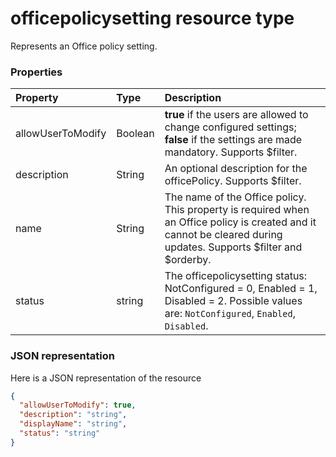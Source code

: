 # officepolicysetting resource type

Represents an Office policy setting.


### Properties
| Property	   | Type	|Description|
|:---------------|:--------|:----------|
|allowUserToModify|Boolean| **true** if the users are allowed to change configured settings; **false** if the settings are made mandatory. Supports $filter.    |
|description|String|An optional description for the officePolicy. Supports $filter.|
|name|String|The name of the Office policy. This property is required when an Office policy is created and it cannot be cleared during updates. Supports $filter and $orderby.|
|status|string|The officepolicysetting status: NotConfigured = 0, Enabled = 1, Disabled = 2. Possible values are: `NotConfigured`, `Enabled`, `Disabled`.|


### JSON representation

Here is a JSON representation of the resource

<!-- {
  "blockType": "resource",
  "optionalProperties": [
    "allowUserToModify",
    "description",
    "displayName",
    "status"
  ],
  "keyProperty": "id",
  "@odata.type": "microsoft.graph.officepolicy"
}-->

```json
{
  "allowUserToModify": true,
  "description": "string",
  "displayName": "string",
  "status": "string"
}

```

<!-- uuid: 8fcb5dbc-d5aa-4681-8e31-b001d5168d79
2015-10-25 14:57:30 UTC -->
<!-- {
  "type": "#page.annotation",
  "description": "officePolicy resource",
  "keywords": "",
  "section": "documentation",
  "tocPath": ""
}-->
